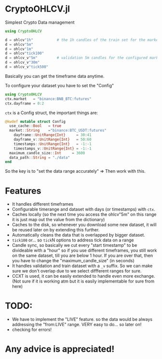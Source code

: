# CryptoOHLCV.jl
Simplest Crypto Data management

```julia
using CryptoOHLCV

d = ohlcv"1h"           # the 1h candles of the train set for the market and range that is configured by the "ctx" module variable
d = ohlcv"5m"
d = ohlcv"1m"
d = ohlcv"tick100"
d = ohlcv_v"5m"         # validation 5m candles for the configured market
d = ohlcv_v"30m"   
d = ohlcv_v"tick500"
```

Basically you can get the timeframe data anytime.

To configure your dataset you have to set the "Config"

```julia
using CryptoOHLCV
ctx.market   = "binance:BNB_BTC:futures"
ctx.dayframe = 0:2
```

`ctx` is a Config struct, the important things are: 
```julia
@kwdef mutable struct Config
  use_cache::Bool   = true 
  market::String    ="binance:BTC_USDT:futures"
	dayframe::UnitRange{Int}     = 30:41
	dayframe_v::UnitRange{Int}   = 50:60
	timestamps::UnitRange{Int}   = -1:-1
	timestamps_v::UnitRange{Int} = -1:-1
  maximum_candle_size::Int     = 3600
  data_path::String = "./data"
end
 ```
So the key is to "set the data range accurately" => Then work with this. 

# Features
- It handles different timeframes
- Configurable timerange and dataset with days (or timestamps) with `ctx`.
- Caches locally (so the next time you access the ohlcv"5m" on this range it is just map out the value from the dictionary)
- Caches to the disk, so whenever you download some new dataset, it will be reused later on by extending this further.
- Automatically cleans the data that is overlapped by bigger dataset.
- `tick100` or... so `tick`N options to address tick data on a range
- Candle sync, so basically we cut every "start timestamp" to be divideable with a "hour" so if you use different timeframes, you still work on the same dataset, till you are below 1 hour. If you are over that, then you have to change the "maximum_candle_size" (in seconds)
- It handles validation and train dataset with a `_v` suffix. So we can make sure we don't overlap due to we select diffferent ranges for sure. 
- CCXT is used, it can be easily extended to handle even more exchange. (Not sure if it is working atm but it is easily implementable for sure from here)


# TODO:
- We have to implement the "LIVE" feature. so the data would be always addressing the "from:LIVE" range. VERY easy to do... so later on!
- checking for errors!

# Any advice is appreciated!


